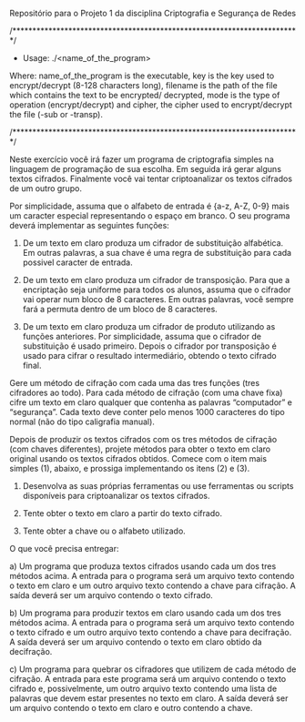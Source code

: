 Repositório para o Projeto 1 da disciplina Criptografia e Segurança de Redes

/************************************************************************/

- Usage: ./<name_of_the_program> <key> <filename> <mode> <cipher>

Where: name_of_the_program is the executable, key is the key used to encrypt/decrypt (8-128 characters long), filename is the path of the file which contains the text to be encrypted/
decrypted, mode is the type of operation (encrypt/decrypt) and cipher, the cipher used to encrypt/decrypt the file (-sub or -transp). 


/************************************************************************/


Neste exercício você irá fazer um programa de criptografia simples na linguagem de
programação de sua escolha. Em seguida irá gerar alguns textos cifrados. Finalmente você vai
tentar criptoanalizar os textos cifrados de um outro grupo.

Por simplicidade, assuma que o alfabeto de entrada é {a-z, A-Z, 0-9} mais um caracter especial
representando o espaço em branco. O seu programa deverá implementar as seguintes funções:

1) De um texto em claro produza um cifrador de substituição alfabética. Em outras
palavras, a sua chave é uma regra de substituição para cada possivel caracter de entrada.

2) De um texto em claro produza um cifrador de transposição. Para que a encriptação seja
uniforme para todos os alunos, assuma que o cifrador vai operar num bloco de 8 caracteres.
Em outras palavras, você sempre fará a permuta dentro de um bloco de 8 caracteres.

3) De um texto em claro produza um cifrador de produto utilizando as funções anteriores.
Por simplicidade, assuma que o cifrador de substituição é usado primeiro. Depois o cifrador por
transposição é usado para cifrar o resultado intermediário, obtendo o texto cifrado final.

Gere um método de cifração com cada uma das tres funções (tres cifradores ao todo). Para cada método de
cifração (com uma chave fixa) cifre um texto em claro qualquer que contenha as palavras “computador” e
“segurança”. Cada texto deve conter pelo menos 1000 caracteres do tipo normal (não do tipo caligrafia manual).

Depois de produzir os textos cifrados com os tres métodos de cifração (com chaves diferentes),
projete métodos para obter o texto em claro original usando os textos cifrados obtidos. Comece
com o item mais simples (1), abaixo, e prossiga implementando os itens (2) e (3).

1) Desenvolva as suas próprias ferramentas ou use ferramentas ou scripts disponíveis para
criptoanalizar os textos cifrados.

2) Tente obter o texto em claro a partir do texto cifrado.

3) Tente obter a chave ou o alfabeto utilizado.

O que você precisa entregar:

a) Um programa que produza textos cifrados usando cada um dos tres métodos acima. A entrada
para o programa será um arquivo texto contendo o texto em claro e um outro arquivo texto
contendo a chave para cifração. A saída deverá ser um arquivo contendo o texto cifrado.

b) Um programa para produzir textos em claro usando cada um dos tres métodos acima. A
entrada para o programa será um arquivo texto contendo o texto cifrado e um outro
arquivo texto contendo a chave para decifração. A saída deverá ser um arquivo
contendo o texto em claro obtido da decifração.

c) Um programa para quebrar os cifradores que utilizem de cada método de cifração. A
entrada para este programa será um arquivo contendo o texto cifrado e, possivelmente, um
outro arquivo texto contendo uma lista de palavras que devem estar presentes no texto em
claro. A saída deverá ser um arquivo contendo o texto em claro e outro contendo a chave.